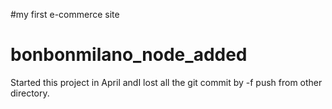 #my first e-commerce site
# bonbonmilano_node_added
Started this project in April
andI lost all the git commit by -f push from other directory.
